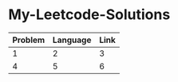 # My-Leetcode-Solutions

| Problem | Language | Link |
|---------|----------|------|
|1|2|3|
|4|5|6|
